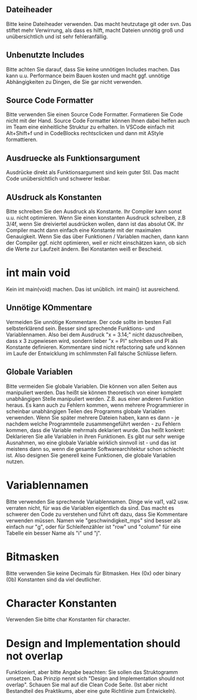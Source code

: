 ## Dateiheader
Bitte keine Dateiheader verwenden. Das macht heutzutage git oder svn. Das stiftet mehr Verwirrung, als dass es hilft, macht Dateien unnötig groß und unübersichtlich und ist sehr fehleranfällig.

## Unbenutzte Includes
Bitte achten Sie darauf, dass Sie keine unnötigen Includes machen. Das kann u.u. Performance beim Bauen kosten und macht ggf. unnötige Abhängigkeiten zu Dingen, die Sie gar nicht verwenden.

## Source Code Formatter
Bitte verwenden Sie einen Source Code Formatter. Formatieren Sie Code nicht mit der Hand. Source Code Formatter können Ihnen dabei helfen auch im Team eine einheitliche Struktur zu erhalten. In VSCode einfach mit Alt+Shift+f und in CodeBlocks rechtsclicken und dann mit AStyle formattieren.

## Ausdruecke als Funktionsargument
Ausdrücke direkt als Funktionsargument sind kein guter Stil. Das macht Code unübersichtlich und schwerer lesbar.

## AUsdruck als Konstanten
Bitte schreiben Sie den Ausdruck als Konstante. Ihr Compiler kann sonst u.u. nicht optimieren. Wenn Sie einen konstanten Ausdruck schreiben, z.B 3/4f, wenn Sie dreiviertel ausdrücken wollen, dann ist das absolut OK. Ihr Compiler macht dann einfach eine Konstante mit der maximalen Genauigkeit. Wenn Sie das über Funktionen / Variablen machen, dann kann der Compiler ggf. nicht optimieren, weil er nicht einschätzen kann, ob sich die Werte zur Laufzeit ändern. Bei Konstanten weiß er Bescheid.

# int main void
Kein int main(void) machen. Das ist unüblich. int main() ist ausreichend.

## Unnötige KOmmentare
Vermeiden Sie unnötige Kommentare. Der code sollte im besten Fall selbsterklärend sein. Besser sind sprechende Funktions- und Variablennamen. Also bei dem Ausdruck "x = 3.14;" nicht dazuschreiben, dass x 3 zugewiesen wird, sondern lieber "x = PI" schreiben und PI als Konstante definieren. Kommentare sind nicht refactoring safe und können im Laufe der Entwicklung im schlimmsten Fall falsche Schlüsse liefern.

## Globale Variablen
Bitte vermeiden Sie globale Variablen. Die können von allen Seiten aus manipuliert werden. Das heißt sie können theoretisch von einer komplett unabhängigen Stelle manipuliert werden. Z.B. aus einer anderen Funktion heraus. Es kann auch zu Fehlern kommen, wenn mehrere Programmierer in scheinbar unabhängigen Teilen des Programms globale Variablen verwenden. Wenn Sie später mehrere Dateien haben, kann es dann - je nachdem welche Programmteile zusammengeführt werden - zu Fehlern kommen, dass die Variable mehrmals deklariert wurde. Das heißt konkret: Deklarieren Sie alle Variablen in ihren Funktionen. Es gibt nur sehr wenige Ausnahmen, wo eine globale Variable wirklich sinnvoll ist - und das ist meistens dann so, wenn die gesamte Softwarearchitektur schon schlecht ist. Also designen Sie generell keine Funktionen, die globale Variablen nutzen.

# Variablennamen
Bitte verwenden Sie sprechende Variablennamen. Dinge wie val1, val2 usw. verraten nicht, für was die Variablen eigentlich da sind. Das macht es schwerer den Code zu verstehen und führt oft dazu, dass Sie Kommentare verwenden müssen. Namen wie "geschwindigkeit_mps" sind besser als einfach nur "g", oder für Schleifenzähler ist "row" und "column" für eine Tabelle ein besser Name als "i" und "j".

# Bitmasken
Bitte verwenden Sie keine Decimals für Bitmasken. Hex (0x) oder binary (0b) Konstanten sind da viel deutlicher.

# Character Konstanten
Verwenden Sie bitte char Konstanten für character.

# Design and Implementation should not overlap

Funktioniert, aber bitte Angabe beachten: Sie sollen das Struktogramm umsetzen. Das Prinzip nennt sich "Design and Implementation should not overlap". Schauen Sie mal auf die Clean Code Seite. (Ist aber nicht Bestandteil des Praktikums, aber eine gute Richtlinie zum Entwickeln).